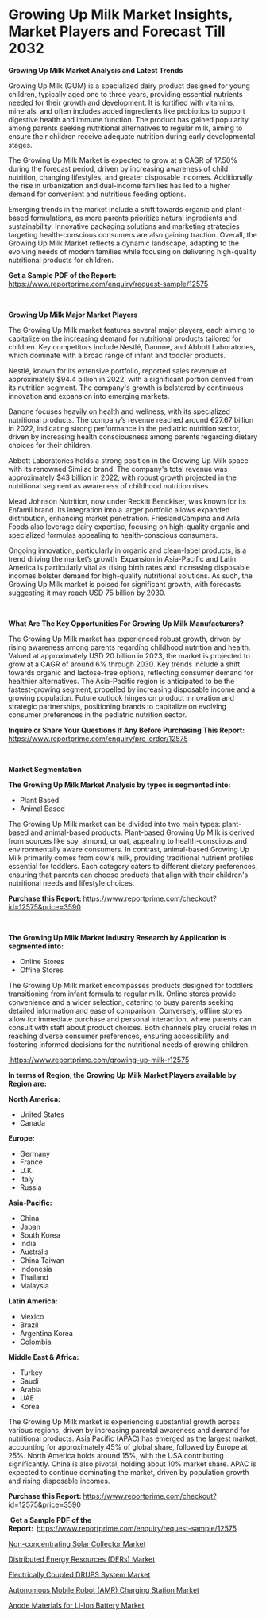 <p><h1>Growing Up Milk Market Insights, Market Players and Forecast Till 2032</h1></p><p><strong>Growing Up Milk Market Analysis and Latest Trends</strong></p>
<p><p>Growing Up Milk (GUM) is a specialized dairy product designed for young children, typically aged one to three years, providing essential nutrients needed for their growth and development. It is fortified with vitamins, minerals, and often includes added ingredients like probiotics to support digestive health and immune function. The product has gained popularity among parents seeking nutritional alternatives to regular milk, aiming to ensure their children receive adequate nutrition during early developmental stages.</p><p>The Growing Up Milk Market is expected to grow at a CAGR of 17.50% during the forecast period, driven by increasing awareness of child nutrition, changing lifestyles, and greater disposable incomes. Additionally, the rise in urbanization and dual-income families has led to a higher demand for convenient and nutritious feeding options. </p><p>Emerging trends in the market include a shift towards organic and plant-based formulations, as more parents prioritize natural ingredients and sustainability. Innovative packaging solutions and marketing strategies targeting health-conscious consumers are also gaining traction. Overall, the Growing Up Milk Market reflects a dynamic landscape, adapting to the evolving needs of modern families while focusing on delivering high-quality nutritional products for children.</p></p>
<p><strong>Get a Sample PDF of the Report:&nbsp;</strong> <a href="https://www.reportprime.com/enquiry/request-sample/12575?utm_campaign=7&utm_medium=2&utm_source=Github&utm_content=ia&utm_term=19032025&utm_id=growing-up-milk">https://www.reportprime.com/enquiry/request-sample/12575</a></p>
<p>&nbsp;</p>
<p><strong>Growing Up Milk Major Market Players</strong></p>
<p><p>The Growing Up Milk market features several major players, each aiming to capitalize on the increasing demand for nutritional products tailored for children. Key competitors include Nestlé, Danone, and Abbott Laboratories, which dominate with a broad range of infant and toddler products.</p><p>Nestlé, known for its extensive portfolio, reported sales revenue of approximately $94.4 billion in 2022, with a significant portion derived from its nutrition segment. The company's growth is bolstered by continuous innovation and expansion into emerging markets.</p><p>Danone focuses heavily on health and wellness, with its specialized nutritional products. The company’s revenue reached around €27.67 billion in 2022, indicating strong performance in the pediatric nutrition sector, driven by increasing health consciousness among parents regarding dietary choices for their children.</p><p>Abbott Laboratories holds a strong position in the Growing Up Milk space with its renowned Similac brand. The company's total revenue was approximately $43 billion in 2022, with robust growth projected in the nutritional segment as awareness of childhood nutrition rises.</p><p>Mead Johnson Nutrition, now under Reckitt Benckiser, was known for its Enfamil brand. Its integration into a larger portfolio allows expanded distribution, enhancing market penetration. FrieslandCampina and Arla Foods also leverage dairy expertise, focusing on high-quality organic and specialized formulas appealing to health-conscious consumers.</p><p>Ongoing innovation, particularly in organic and clean-label products, is a trend driving the market’s growth. Expansion in Asia-Pacific and Latin America is particularly vital as rising birth rates and increasing disposable incomes bolster demand for high-quality nutritional solutions. As such, the Growing Up Milk market is poised for significant growth, with forecasts suggesting it may reach USD 75 billion by 2030.</p></p>
<p>&nbsp;</p>
<p><strong>What Are The Key Opportunities For Growing Up Milk Manufacturers?</strong></p>
<p><p>The Growing Up Milk market has experienced robust growth, driven by rising awareness among parents regarding childhood nutrition and health. Valued at approximately USD 20 billion in 2023, the market is projected to grow at a CAGR of around 6% through 2030. Key trends include a shift towards organic and lactose-free options, reflecting consumer demand for healthier alternatives. The Asia-Pacific region is anticipated to be the fastest-growing segment, propelled by increasing disposable income and a growing population. Future outlook hinges on product innovation and strategic partnerships, positioning brands to capitalize on evolving consumer preferences in the pediatric nutrition sector.</p></p>
<p><strong>Inquire or Share Your Questions If Any Before Purchasing This Report:</strong> <a href="https://www.reportprime.com/enquiry/pre-order/12575?utm_campaign=7&utm_medium=2&utm_source=Github&utm_content=ia&utm_term=19032025&utm_id=growing-up-milk">https://www.reportprime.com/enquiry/pre-order/12575</a></p>
<p>&nbsp;</p>
<p><strong>Market Segmentation</strong></p>
<p><strong>The Growing Up Milk Market Analysis by types is segmented into:</strong></p>
<p><ul><li>Plant Based</li><li>Animal Based</li></ul></p>
<p><p>The Growing Up Milk market can be divided into two main types: plant-based and animal-based products. Plant-based Growing Up Milk is derived from sources like soy, almond, or oat, appealing to health-conscious and environmentally aware consumers. In contrast, animal-based Growing Up Milk primarily comes from cow's milk, providing traditional nutrient profiles essential for toddlers. Each category caters to different dietary preferences, ensuring that parents can choose products that align with their children's nutritional needs and lifestyle choices.</p></p>
<p><strong>Purchase this Report:&nbsp;</strong><a href="https://www.reportprime.com/checkout?id=12575&price=3590&utm_campaign=7&utm_medium=2&utm_source=Github&utm_content=ia&utm_term=19032025&utm_id=growing-up-milk">https://www.reportprime.com/checkout?id=12575&price=3590</a></p>
<p>&nbsp;</p>
<p><strong>The Growing Up Milk Market Industry Research by Application is segmented into:</strong></p>
<p><ul><li>Online Stores</li><li>Offine Stores</li></ul></p>
<p><p>The Growing Up Milk market encompasses products designed for toddlers transitioning from infant formula to regular milk. Online stores provide convenience and a wider selection, catering to busy parents seeking detailed information and ease of comparison. Conversely, offline stores allow for immediate purchase and personal interaction, where parents can consult with staff about product choices. Both channels play crucial roles in reaching diverse consumer preferences, ensuring accessibility and fostering informed decisions for the nutritional needs of growing children.</p></p>
<p><a href="https://www.reportprime.com/growing-up-milk-r12575?utm_campaign=7&utm_medium=2&utm_source=Github&utm_content=ia&utm_term=19032025&utm_id=growing-up-milk">&nbsp;https://www.reportprime.com/growing-up-milk-r12575</a></p>
<p><strong>In terms of Region, the Growing Up Milk Market Players available by Region are:</strong></p>
<p>
    <p> <strong> North America: </strong>
        <ul>
            <li>United States</li>
            <li>Canada</li>
        </ul>
        </p> 
    <p> <strong> Europe: </strong>
        <ul>
            <li>Germany</li>
            <li>France</li>
            <li>U.K.</li>
            <li>Italy</li>
            <li>Russia</li>
        </ul>
        </p> 
    <p> <strong> Asia-Pacific: </strong>
        <ul>
            <li>China</li>
            <li>Japan</li>
            <li>South Korea</li>
            <li>India</li>
            <li>Australia</li>
            <li>China Taiwan</li>
            <li>Indonesia</li>
            <li>Thailand</li>
            <li>Malaysia</li>
        </ul>
        </p> 
    <p> <strong> Latin America: </strong>
        <ul>
            <li>Mexico</li>
            <li>Brazil</li>
            <li>Argentina Korea</li>
            <li>Colombia</li>
        </ul>
        </p> 
    <p> <strong> Middle East & Africa: </strong>
        <ul>
            <li>Turkey</li>
            <li>Saudi</li>
            <li>Arabia</li>
            <li>UAE</li>
            <li>Korea</li>
        </ul>
    </p>
    </p>
<p><p>The Growing Up Milk market is experiencing substantial growth across various regions, driven by increasing parental awareness and demand for nutritional products. Asia Pacific (APAC) has emerged as the largest market, accounting for approximately 45% of global share, followed by Europe at 25%. North America holds around 15%, with the USA contributing significantly. China is also pivotal, holding about 10% market share. APAC is expected to continue dominating the market, driven by population growth and rising disposable incomes.</p></p>
<p><strong>Purchase this Report: </strong><a href="https://www.reportprime.com/checkout?id=12575&price=3590&utm_campaign=7&utm_medium=2&utm_source=Github&utm_content=ia&utm_term=19032025&utm_id=growing-up-milk">https://www.reportprime.com/checkout?id=12575&price=3590</a></p>
<p>&nbsp;<strong>Get a Sample PDF of the Report:&nbsp;&nbsp;</strong><a href="https://www.reportprime.com/enquiry/request-sample/12575?utm_campaign=7&utm_medium=2&utm_source=Github&utm_content=ia&utm_term=19032025&utm_id=growing-up-milk">https://www.reportprime.com/enquiry/request-sample/12575</a></p>
<p><strong></strong></p>
<p><p><a href="https://github.com/denuetkachci/Market-Research-Report-List-1/blob/main/non-concentrating-solar-collector-market.md?utm_campaign=7&utm_medium=2&utm_source=Github&utm_content=ia&utm_term=19032025&utm_id=growing-up-milk">Non-concentrating Solar Collector Market</a></p><p><a href="https://github.com/lenjakam/Market-Research-Report-List-1/blob/main/distributed-energy-resources-ders-market.md?utm_campaign=7&utm_medium=2&utm_source=Github&utm_content=ia&utm_term=19032025&utm_id=growing-up-milk">Distributed Energy Resources (DERs) Market</a></p><p><a href="https://github.com/groszsaoudrd/Market-Research-Report-List-1/blob/main/electrically-coupled-drups-system-market.md?utm_campaign=7&utm_medium=2&utm_source=Github&utm_content=ia&utm_term=19032025&utm_id=growing-up-milk">Electrically Coupled DRUPS System Market</a></p><p><a href="https://github.com/cachuhashieb/Market-Research-Report-List-1/blob/main/autonomous-mobile-robot-amr-charging-station-market.md?utm_campaign=7&utm_medium=2&utm_source=Github&utm_content=ia&utm_term=19032025&utm_id=growing-up-milk">Autonomous Mobile Robot (AMR) Charging Station Market</a></p><p><a href="https://github.com/kmettjanksj7/Market-Research-Report-List-1/blob/main/anode-materials-for-li-ion-battery-market.md?utm_campaign=7&utm_medium=2&utm_source=Github&utm_content=ia&utm_term=19032025&utm_id=growing-up-milk">Anode Materials for Li-Ion Battery Market</a></p></p>